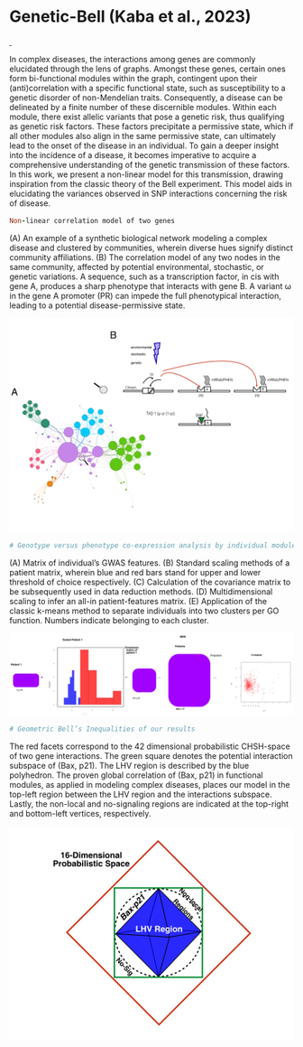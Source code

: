 # Genetic-Bell (Kaba et al., 2023) 
<p align="left">
  <a href="https://creativecommons.org/licenses/by-nc-nd/4.0/">
    <img src="https://img.shields.io/badge/License-Open_Access-green" alt="">
  </a>
  <a href="https://www.mdpi.com/openaccess">
    <img src="https://img.shields.io/badge/Doi-10.3390/math11244916-blue" alt="">
  </a>
</p>

In complex diseases, the interactions among genes are commonly elucidated through the lens of graphs. Amongst these genes, certain ones form bi-functional modules within the graph, contingent upon their (anti)correlation with a specific functional state, such as susceptibility to a genetic disorder of non-Mendelian traits. Consequently, a disease can be delineated by a finite number of these discernible modules. Within each module, there exist allelic variants that pose a genetic risk, thus qualifying as genetic risk factors. These factors precipitate a permissive state, which if all other modules also align in the same permissive state, can ultimately lead to the onset of the disease in an individual. To gain a deeper insight into the incidence of a disease, it becomes imperative to acquire a comprehensive understanding of the genetic transmission of these factors. In this work, we present a non-linear model for this transmission, drawing inspiration from the classic theory of the Bell experiment. This model aids in elucidating the variances observed in SNP interactions concerning the risk of disease.

```ruby
Non-linear correlation model of two genes
```
(A) An example of a synthetic biological network modeling a complex disease and clustered by communities, wherein diverse hues signify distinct community affiliations. (B) The correlation model of any two nodes in the same community, affected by potential environmental, stochastic, or genetic variations. A sequence, such as a transcription factor, in cis with gene A, produces a sharp phenotype that interacts with gene B. A variant ω in the gene A promoter (PR) can impede the full phenotypical interaction, leading to a potential disease-permissive state.

<img src="https://github.com/MorillaLab/Genetic-Bell/blob/main/Figure1.png" alt="Non-linear model" width="700">

```ruby
# Genotype versus phenotype co-expression analysis by individual modules and groups
```
(A) Matrix of individual’s GWAS features. (B) Standard scaling methods of a patient matrix, wherein blue and red bars stand for upper and lower threshold of choice respectively. (C) Calculation of the covariance matrix to be subsequently used in data reduction methods. (D) Multidimensional scaling to infer an all-in patient-features matrix. (E) Application of the classic k-means method to separate individuals into two clusters per GO function. Numbers indicate belonging to each cluster.

<img src="https://github.com/MorillaLab/Genetic-Bell/blob/main/Figure2.png" alt="Genotype_vs_Phenotype" width="700">

```ruby
# Geometric Bell’s Inequalities of our results
```
The red facets correspond to the 42 dimensional probabilistic CHSH-space of two gene interactions. The green square denotes the potential interaction subspace of (Bax, p21). The LHV region is described by the blue polyhedron. The proven global correlation of (Bax, p21) in functional modules, as applied in modeling complex diseases, places our model in the top-left region between the LHV region and the interactions subspace. Lastly, the non-local and no-signaling regions are indicated at the top-right and bottom-left vertices, respectively.

<img src="https://github.com/MorillaLab/Genetic-Bell/blob/main/Figure7.png" alt="CHSH_space" width="600">


